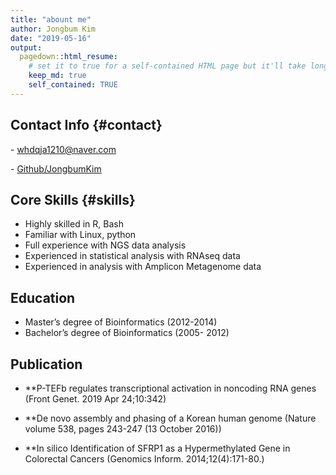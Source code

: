 ```yaml
---
title: "abount me"
author: Jongbum Kim
date: "2019-05-16"
output:
  pagedown::html_resume:
    # set it to true for a self-contained HTML page but it'll take longer to render
    keep_md: true
    self_contained: TRUE
---
```


Contact Info {#contact}
--------------------------------------------------------------------------------

-<i class="fa fa-envelope"></i> whdqja1210@naver.com

-<i class="fa fa-github"></i> [Github/JongbumKim](https://github.com/JongbumKim)



Core Skills {#skills}
-------------------------------------------------------------------
- Highly skilled in R, Bash
- Familiar with Linux, python
- Full experience with NGS data analysis
- Experienced in statistical analysis with RNAseq data
- Experienced in analysis with Amplicon Metagenome data


Education
--------------------------------------------------------------------------------
 - Master’s degree of Bioinformatics (2012-2014)
 - Bachelor’s degree of Bioinformatics (2005- 2012)


Publication
--------------------------------------------------------------------------------
 - **P-TEFb regulates transcriptional activation in noncoding RNA genes (Front Genet. 2019 Apr 24;10:342)
      
 - **De novo assembly and phasing of a Korean human genome (Nature volume 538, pages 243-247 (13 October 2016))
 
 - **In silico Identification of SFRP1 as a Hypermethylated Gene in Colorectal Cancers (Genomics Inform. 2014;12(4):171-80.)

